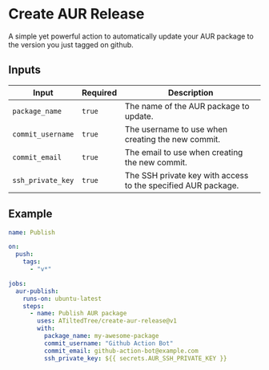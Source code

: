 # Create AUR Release

A simple yet powerful action to automatically update your AUR package to the version you just tagged on github.

## Inputs

| Input             | Required | Description                                                   |
| ----------------- | -------- | ------------------------------------------------------------- |
| `package_name`    | `true`   | The name of the AUR package to update.                        |
| `commit_username` | `true`   | The username to use when creating the new commit.             |
| `commit_email`    | `true`   | The email to use when creating the new commit.                |
| `ssh_private_key` | `true`   | The SSH private key with access to the specified AUR package. |

## Example

```yaml
name: Publish

on:
  push:
    tags:
      - "v*"

jobs:
  aur-publish:
    runs-on: ubuntu-latest
    steps:
      - name: Publish AUR package
        uses: ATiltedTree/create-aur-release@v1
        with:
          package_name: my-awesome-package
          commit_username: "Github Action Bot"
          commit_email: github-action-bot@example.com
          ssh_private_key: ${{ secrets.AUR_SSH_PRIVATE_KEY }}
```

